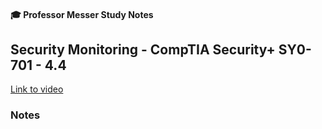 #### 🎓 Professor Messer Study Notes

##  Security Monitoring - CompTIA Security+ SY0-701 - 4.4

[Link to video](https://youtu.be/np2WI_rM-Ok?si=GA7BqYI0Jb2snYK0)

### Notes


